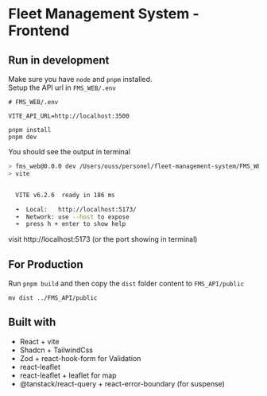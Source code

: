 # Fleet Management System - Frontend

## Run in development

Make sure you have `node` and `pnpm` installed.  
Setup the API url in `FMS_WEB/.env` 

```.env
# FMS_WEB/.env

VITE_API_URL=http://localhost:3500
```

```
pnpm install
pnpm dev
```

You should see the output in terminal

```bash
> fms_web@0.0.0 dev /Users/ouss/personel/fleet-management-system/FMS_WEB
> vite


  VITE v6.2.6  ready in 186 ms

  ➜  Local:   http://localhost:5173/
  ➜  Network: use --host to expose
  ➜  press h + enter to show help
```

visit http://localhost:5173 (or the port showing in terminal)

## For Production

Run `pnpm build` and then copy the `dist` folder content to `FMS_API/public`

`mv dist ../FMS_API/public`

## Built with

- React + vite
- Shadcn + TailwindCss
- Zod + react-hook-form for Validation
- react-leaflet
- react-leaflet + leaflet for map
- @tanstack/react-query + react-error-boundary (for suspense)
